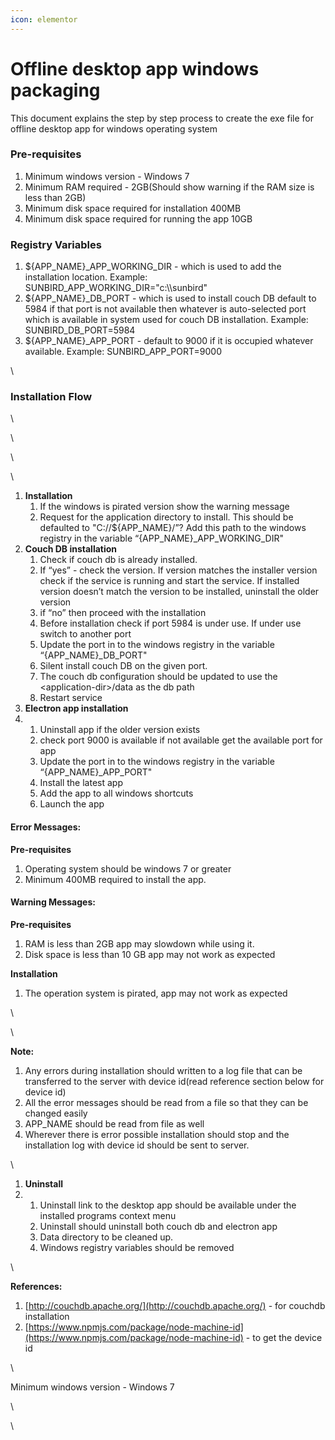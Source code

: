 ```yaml
---
icon: elementor
---
```


# Offline desktop app windows packaging

This document explains the step by step process to create the exe file for offline desktop app for windows operating system&#x20;

### Pre-requisites <a href="#offlinedesktopappwindowspackaging-pre-requisites" id="offlinedesktopappwindowspackaging-pre-requisites"></a>

1. Minimum windows version - Windows 7
2. Minimum RAM required - 2GB(Should show warning if the RAM size is less than 2GB)
3. Minimum disk space required for installation 400MB
4. Minimum disk space required for running the app 10GB

### Registry Variables <a href="#offlinedesktopappwindowspackaging-registryvariables" id="offlinedesktopappwindowspackaging-registryvariables"></a>

1. ${APP\_NAME}\_APP\_WORKING\_DIR - which is used to add the installation location. Example: SUNBIRD\_APP\_WORKING\_DIR="c:\\\sunbird"
2. ${APP\_NAME}\_DB\_PORT -  which is used to install couch DB default to 5984 if that port is not available then whatever is auto-selected port which is available in system used for couch DB installation. Example: SUNBIRD\_DB\_PORT=5984
3. ${APP\_NAME}\_APP\_PORT - default to 9000 if it is occupied whatever available. Example: SUNBIRD\_APP\_PORT=9000

\


### Installation Flow <a href="#offlinedesktopappwindowspackaging-installationflow" id="offlinedesktopappwindowspackaging-installationflow"></a>

\




\


\


\


1. **Installation**&#x20;
   1. If the windows is pirated version show the warning message &#x20;
   2. Request for the application directory to install. This should be defaulted to "C://${APP\_NAME}/”? Add this path to the windows registry in the variable “{APP\_NAME}\_APP\_WORKING\_DIR"&#x20;
2. **Couch DB installation**&#x20;
   1. Check if couch db is already installed.
   2. If “yes” - check the version. If version matches the installer version check if the service is running and start the service. If installed version doesn’t match the version to be installed, uninstall the older version
   3. if “no” then proceed with the installation
   4. Before installation check if port 5984 is under use. If under use switch to another port
   5. Update the port in to the windows registry in the variable “{APP\_NAME}\_DB\_PORT"
   6. Silent install couch DB on the given port.
   7. The couch db configuration should be updated to use the \<application-dir>/data as the db path
   8. Restart service
3. **Electron app installation**
4.
   1. Uninstall app if the older version exists
   2. check port 9000 is available if not available get the available port for app
   3. Update the port in to the windows registry in the variable “{APP\_NAME}\_APP\_PORT"
   4. Install the latest app
   5. Add the app to all windows shortcuts
   6. Launch the app

#### Error Messages: <a href="#offlinedesktopappwindowspackaging-errormessages" id="offlinedesktopappwindowspackaging-errormessages"></a>

**Pre-requisites**

1. Operating system should be windows 7 or greater&#x20;
2. Minimum 400MB required to install the app.

#### Warning Messages: <a href="#offlinedesktopappwindowspackaging-warningmessages" id="offlinedesktopappwindowspackaging-warningmessages"></a>

**Pre-requisites**

1. RAM is less than 2GB app may slowdown while using it.
2. Disk space is less than 10 GB app may not work as expected

**Installation**

1. The operation system is pirated, app may not work as expected

\


\


**Note:**

1. Any errors during installation should written to a log file that can be transferred to the server with device id(read reference section below for device id)
2. All the error messages should be read from a file  so that they can be changed easily&#x20;
3. APP\_NAME should be read from file as well
4. Wherever there is error possible installation should stop and the installation log with device id should be sent to server.&#x20;

\


1. **Uninstall**
2.
   1. Uninstall link to the desktop app should be available under the installed programs context menu
   2. Uninstall should uninstall both couch db and electron app
   3. Data directory to be cleaned up.
   4. Windows registry variables should be removed

\


**References:**

1. [http://couchdb.apache.org/](http://couchdb.apache.org/) - for couchdb installation
2. [https://www.npmjs.com/package/node-machine-id](https://www.npmjs.com/package/node-machine-id) - to get the device id

\


Minimum windows version - Windows 7

\


\

